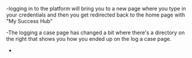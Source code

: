 -logging in to the platform will bring you to a new page where you type in your credentials and then you get redirected back to the home page with "My Success Hub"

-The logging a case page has changed a bit where there's a directory on the right that shows you how you ended up on the log a case page.

-